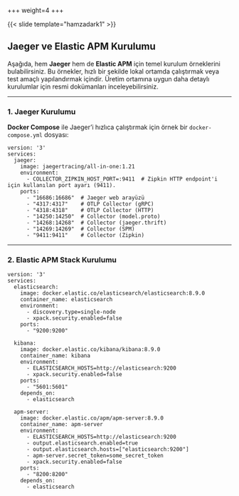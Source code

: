 +++
weight=4
+++


{{< slide template="hamzadark1" >}}

## Jaeger ve Elastic APM Kurulumu

Aşağıda, hem **Jaeger** hem de **Elastic APM** için temel kurulum örneklerini bulabilirsiniz. Bu örnekler, hızlı bir şekilde lokal ortamda çalıştırmak veya test amaçlı yapılandırmak içindir. Üretim ortamına uygun daha detaylı kurulumlar için resmi dokümanları inceleyebilirsiniz.

---

### 1. Jaeger Kurulumu

**Docker Compose** ile Jaeger’i hızlıca çalıştırmak için örnek bir `docker-compose.yml` dosyası:

```yaml{3-14|4|5-6|7-14|8|9|10|11|12|13|14}
version: '3'
services:
  jaeger:
    image: jaegertracing/all-in-one:1.21
    environment:
      - COLLECTOR_ZIPKIN_HOST_PORT=:9411  # Zipkin HTTP endpoint'i için kullanılan port ayarı (9411).
    ports:
      - "16686:16686"  # Jaeger web arayüzü
      - "4317:4317"    # OTLP Collector (gRPC)
      - "4318:4318"    # OTLP Collector (HTTP)
      - "14250:14250"  # Collector (model.proto)
      - "14268:14268"  # Collector (jaeger.thrift)
      - "14269:14269"  # Collector (SPM)
      - "9411:9411"    # Collector (Zipkin)
```

---

### 2. Elastic APM Stack Kurulumu

```yaml{|3-10|4|5|9-10|12-21|13|15-17|16|18-19|23-35|24|26-35|27|29|32-33|33}
version: '3'
services:
  elasticsearch:
    image: docker.elastic.co/elasticsearch/elasticsearch:8.9.0
    container_name: elasticsearch
    environment:
      - discovery.type=single-node
      - xpack.security.enabled=false
    ports:
      - "9200:9200"

  kibana:
    image: docker.elastic.co/kibana/kibana:8.9.0
    container_name: kibana
    environment:
      - ELASTICSEARCH_HOSTS=http://elasticsearch:9200
      - xpack.security.enabled=false
    ports:
      - "5601:5601"
    depends_on:
      - elasticsearch

  apm-server:
    image: docker.elastic.co/apm/apm-server:8.9.0
    container_name: apm-server
    environment:
      - ELASTICSEARCH_HOSTS=http://elasticsearch:9200
      - output.elasticsearch.enabled=true
      - output.elasticsearch.hosts=["elasticsearch:9200"]
      - apm-server.secret_token=some_secret_token
      - xpack.security.enabled=false
    ports:
      - "8200:8200"
    depends_on:
      - elasticsearch
```
